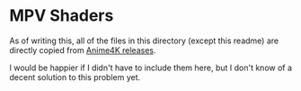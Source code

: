 # MPV Shaders

As of writing this, all of the files in this directory (except this readme) are directly copied from [Anime4K releases](https://github.com/bloc97/Anime4K/releases/).

I would be happier if I didn't have to include them here, but I don't know of a decent solution to this problem yet.

